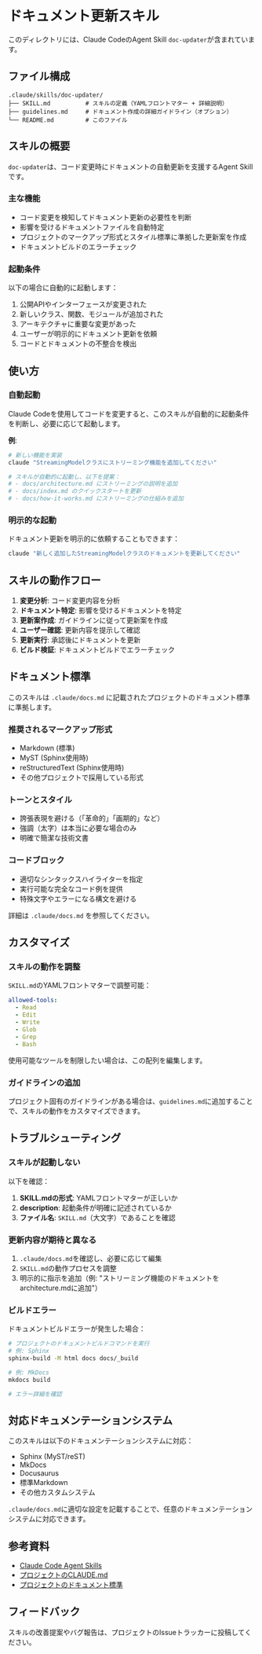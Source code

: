 # ドキュメント更新スキル

このディレクトリには、Claude CodeのAgent Skill `doc-updater`が含まれています。

## ファイル構成

```
.claude/skills/doc-updater/
├── SKILL.md          # スキルの定義（YAMLフロントマター + 詳細説明）
├── guidelines.md     # ドキュメント作成の詳細ガイドライン（オプション）
└── README.md         # このファイル
```

## スキルの概要

`doc-updater`は、コード変更時にドキュメントの自動更新を支援するAgent Skillです。

### 主な機能

- コード変更を検知してドキュメント更新の必要性を判断
- 影響を受けるドキュメントファイルを自動特定
- プロジェクトのマークアップ形式とスタイル標準に準拠した更新案を作成
- ドキュメントビルドのエラーチェック

### 起動条件

以下の場合に自動的に起動します：

1. 公開APIやインターフェースが変更された
2. 新しいクラス、関数、モジュールが追加された
3. アーキテクチャに重要な変更があった
4. ユーザーが明示的にドキュメント更新を依頼
5. コードとドキュメントの不整合を検出

## 使い方

### 自動起動

Claude Codeを使用してコードを変更すると、このスキルが自動的に起動条件を判断し、必要に応じて起動します。

**例**:
```bash
# 新しい機能を実装
claude "StreamingModelクラスにストリーミング機能を追加してください"

# スキルが自動的に起動し、以下を提案：
# - docs/architecture.md にストリーミングの説明を追加
# - docs/index.md のクイックスタートを更新
# - docs/how-it-works.md にストリーミングの仕組みを追加
```

### 明示的な起動

ドキュメント更新を明示的に依頼することもできます：

```bash
claude "新しく追加したStreamingModelクラスのドキュメントを更新してください"
```

## スキルの動作フロー

1. **変更分析**: コード変更内容を分析
2. **ドキュメント特定**: 影響を受けるドキュメントを特定
3. **更新案作成**: ガイドラインに従って更新案を作成
4. **ユーザー確認**: 更新内容を提示して確認
5. **更新実行**: 承認後にドキュメントを更新
6. **ビルド検証**: ドキュメントビルドでエラーチェック

## ドキュメント標準

このスキルは `.claude/docs.md` に記載されたプロジェクトのドキュメント標準に準拠します。

### 推奨されるマークアップ形式
- Markdown (標準)
- MyST (Sphinx使用時)
- reStructuredText (Sphinx使用時)
- その他プロジェクトで採用している形式

### トーンとスタイル
- 誇張表現を避ける（「革命的」「画期的」など）
- 強調（太字）は本当に必要な場合のみ
- 明確で簡潔な技術文書

### コードブロック
- 適切なシンタックスハイライターを指定
- 実行可能な完全なコード例を提供
- 特殊文字やエラーになる構文を避ける

詳細は `.claude/docs.md` を参照してください。

## カスタマイズ

### スキルの動作を調整

`SKILL.md`のYAMLフロントマターで調整可能：

```yaml
allowed-tools:
  - Read
  - Edit
  - Write
  - Glob
  - Grep
  - Bash
```

使用可能なツールを制限したい場合は、この配列を編集します。

### ガイドラインの追加

プロジェクト固有のガイドラインがある場合は、`guidelines.md`に追加することで、スキルの動作をカスタマイズできます。

## トラブルシューティング

### スキルが起動しない

以下を確認：

1. **SKILL.mdの形式**: YAMLフロントマターが正しいか
2. **description**: 起動条件が明確に記述されているか
3. **ファイル名**: `SKILL.md`（大文字）であることを確認

### 更新内容が期待と異なる

1. `.claude/docs.md`を確認し、必要に応じて編集
2. `SKILL.md`の動作プロセスを調整
3. 明示的に指示を追加（例: "ストリーミング機能のドキュメントをarchitecture.mdに追加"）

### ビルドエラー

ドキュメントビルドエラーが発生した場合：

```bash
# プロジェクトのドキュメントビルドコマンドを実行
# 例: Sphinx
sphinx-build -M html docs docs/_build

# 例: MkDocs
mkdocs build

# エラー詳細を確認
```

## 対応ドキュメンテーションシステム

このスキルは以下のドキュメンテーションシステムに対応：

- Sphinx (MyST/reST)
- MkDocs
- Docusaurus
- 標準Markdown
- その他カスタムシステム

`.claude/docs.md`に適切な設定を記載することで、任意のドキュメンテーションシステムに対応できます。

## 参考資料

- [Claude Code Agent Skills](https://docs.claude.com/en/docs/claude-code/skills)
- [プロジェクトのCLAUDE.md](../../CLAUDE.md)
- [プロジェクトのドキュメント標準](.claude/docs.md)

## フィードバック

スキルの改善提案やバグ報告は、プロジェクトのIssueトラッカーに投稿してください。
